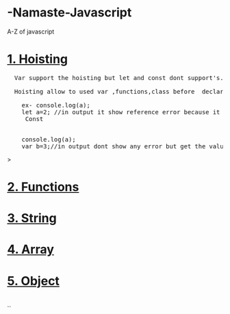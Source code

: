 # -Namaste-Javascript

A-Z of javascript

# <a href="Hoisting.js">1. Hoisting</a>

<pre>
  Var support the hoisting but let and const dont support's.`<br>
  Hoisting allow to used var ,functions,class before  declarations`<br>
    ex- console.log(a);
    let a=2; //in output it show reference error because it dont support hoisting in same use case for
     Const
     <br>
    console.log(a);
    var b=3;//in output dont show any error but get the value is undefined
</pre>>

# <a href="functions.js">2. Functions</a>
# <a href="String.js">3. String </a>
# <a href="Array.js">4. Array</a>
# <a href="Object.js">5. Object</a>
# <a href="functions.js"></a>

``
